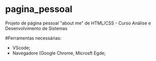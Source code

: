 # pagina_pessoal
Projeto de página pessoal "about me" de HTML/CSS - Curso Análise e Desenvolvimento de Sistemas 

#Ferramentas necessárias: 
- VScode;
- Navegadore (Google Chrome, Microsft Egde;
